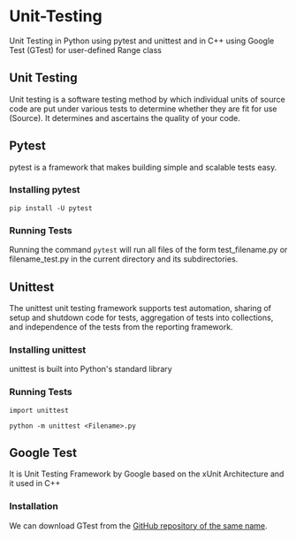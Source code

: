 # Unit-Testing
Unit Testing in Python using pytest and unittest and in C++ using Google Test (GTest) for user-defined Range class


## Unit Testing
Unit testing is a software testing method by which individual units of source code are put under various tests to determine whether they are fit for use (Source). It determines and ascertains the quality of your code.


## Pytest
pytest is a framework that makes building simple and scalable tests easy.

### Installing pytest
`pip install -U pytest`

### Running Tests
Running the command `pytest` will run all files of the form test_filename.py or filename_test.py in the current directory and its subdirectories.


## Unittest
The unittest unit testing framework supports test automation, sharing of setup and shutdown code for tests, aggregation of tests into collections, and independence of the tests from the reporting framework.

### Installing unittest
unittest is built into Python's standard library

### Running Tests
`import unittest `

`python -m unittest <Filename>.py`


## Google Test
It is Unit Testing Framework by Google based on the xUnit Architecture and it used in C++

### Installation
We can download GTest from the [GitHub repository of the same name](https://github.com/google/googletest).